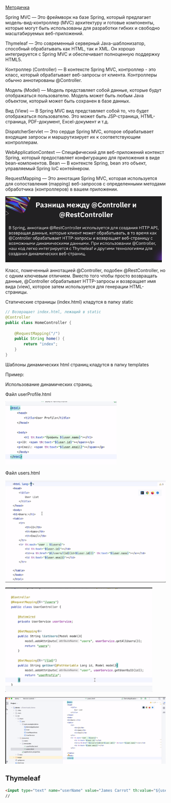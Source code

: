 [Методичка](https://gbcdn.mrgcdn.ru/uploads/asset/5643786/attachment/b4f5c251948658d664533b8813544c43.pdf)

Spring MVC — Это фреймворк на базе Spring, который предлагает
модель-вид-контроллер (MVC) архитектуру и готовые компоненты, которые могут
быть использованы для разработки гибких и свободно масштабируемых
веб-приложений.

Thymeleaf — Это современный серверный Java-шаблонизатор, способный
обрабатывать как HTML, так и XML. Он хорошо интегрируется с Spring MVC и
обеспечивает полноценную поддержку HTML5.

Контроллер (Controller) — В контексте Spring MVC, контроллер - это класс, который
обрабатывает веб-запросы от клиента. Контроллеры обычно аннотированы
@Controller.

Модель (Model) — Модель представляет собой данные, которые будут отображаться
пользователю. Модель может быть любым Java объектом, который может быть
сохранен в базе данных.

Вид (View) — В Spring MVC вид представляет собой то, что будет отображаться
пользователю. Это может быть JSP-страница, HTML-страница, PDF-документ,
Excel-документ и т.д.

DispatcherServlet — Это сердце Spring MVC, которое обрабатывает входящие
запросы и маршрутизирует их к соответствующим контроллерам.

WebApplicationContext — Специфический для веб-приложений контекст Spring,
который предоставляет конфигурацию для приложения в виде bean-компонентов.
Bean — В контексте Spring, bean это объект, управляемый Spring IoC контейнером.

RequestMapping — Это аннотация Spring MVC, которая используется для
сопоставления (mapping) веб-запросов с определенными методами обработчика
(контроллеров) в вашем приложении.

![scr-5](./images/scr-5.png)

Класс, помеченный аннотацией @Controller, подобен @RestController, но с одним
ключевым отличием. Вместо того чтобы просто возвращать данные, @Controller
обрабатывает HTTP-запросы и возвращает имя вида (view), которое затем
используется для генерации HTML-страницы.

Статические страницы (index.html) кладутся в папку static

```java
// Возвращает index.html, лежащий в static
@Controller
public class HomeController {

	@RequestMapping("/")
	public String home() {
		return "index";
	}
}
```

Шаблоны динамических html страниц кладутся в папку templates

Пример:

Использование динамических страниц.

Файл userProfile.html

![scr-6](./images/scr-6.png)

Файл users.html

![scr-7](./images/scr-7.png)

![scr-](./images/scr-8.png)

![scr-9](./images/scr-9.png)

## Thymeleaf

```html
<input type="text" name="userName" value="James Carrot" th:value="${user.name}" />
// 
```